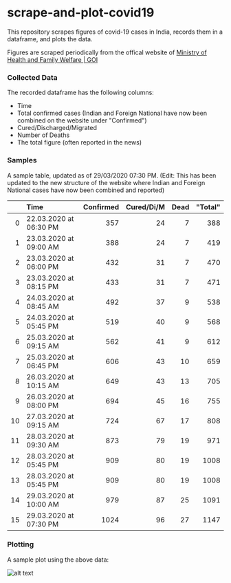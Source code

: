 # scrape-and-plot-covid19
This repository scrapes figures of covid-19 cases in India, records them in a dataframe, and plots the data.

Figures are scraped periodically from the offical website of <a href = "https://www.mohfw.gov.in/">Ministry of Health and Family Welfare | GOI </a>

### Collected Data

The recorded dataframe has the following columns:

* Time
* Total confirmed cases (Indian and Foreign National have now been combined on the website under "Confirmed")
* Cured/Discharged/Migrated
* Number of Deaths
* The total figure (often reported in the news)

### Samples

A sample table, updated as of 29/03/2020 07:30 PM.
(Edit: This has been updated to the new structure of the website where Indian and Foreign National cases have now been combined and reported)


|    | Time                   |   Confirmed |   Cured/Di/M |   Dead |   "Total" |
|---:|:-----------------------|------------:|-------------:|-------:|----------:|
|  0 | 22.03.2020 at 06:30 PM |         357 |           24 |      7 |       388 |
|  1 | 23.03.2020 at 09:00 AM |         388 |           24 |      7 |       419 |
|  2 | 23.03.2020 at 06:00 PM |         432 |           31 |      7 |       470 |
|  3 | 23.03.2020 at 08:15 PM |         433 |           31 |      7 |       471 |
|  4 | 24.03.2020 at 08:45 AM |         492 |           37 |      9 |       538 |
|  5 | 24.03.2020 at 05:45 PM |         519 |           40 |      9 |       568 |
|  6 | 25.03.2020 at 09:15 AM |         562 |           41 |      9 |       612 |
|  7 | 25.03.2020 at 06:45 PM |         606 |           43 |     10 |       659 |
|  8 | 26.03.2020 at 10:15 AM |         649 |           43 |     13 |       705 |
|  9 | 26.03.2020 at 08:00 PM |         694 |           45 |     16 |       755 |
| 10 | 27.03.2020 at 09:15 AM |         724 |           67 |     17 |       808 |
| 11 | 28.03.2020 at 09:30 AM |         873 |           79 |     19 |       971 |
| 12 | 28.03.2020 at 05:45 PM |         909 |           80 |     19 |      1008 |
| 13 | 28.03.2020 at 05:45 PM |         909 |           80 |     19 |      1008 |
| 14 | 29.03.2020 at 10:00 AM |         979 |           87 |     25 |      1091 |
| 15 | 29.03.2020 at 07:30 PM |        1024 |           96 |     27 |      1147 |


### Plotting

A sample plot using the above data:

![alt text](https://github.com/Sahej02/scrape-and-plot-covid19/blob/master/newsample.png "Sample Plot")

